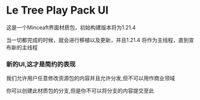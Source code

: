 # Le Tree Play Pack UI
这是一个Minceaft界面材质包，初始构建版本将为1.21.4

当一切都完成的时候，就会进行移植以及更新，并且1.21.4 将作为主线程，直到宣布新的主线程

### 新的UI,这才是简约的表现

我们允许用户任意修改资源包的内容并且允许分发,但不可以用作商业领域

你可以创建此材质包的分支,但是你不可以将分支的内容提交至此


